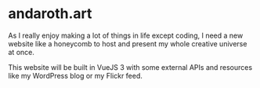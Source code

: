 # andaroth.art
As I really enjoy making a lot of things in life except coding, I need a new website like a honeycomb to host and present my whole creative universe at once. 

This website will be built in VueJS 3 with some external APIs and resources like my WordPress blog or my Flickr feed. 
